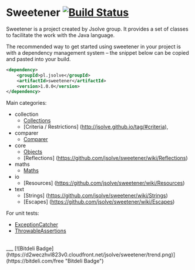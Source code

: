 Sweetener [![Build Status](https://travis-ci.org/jsolve/sweetener.png)](https://travis-ci.org/jsolve/sweetener)
=========

Sweetener is a project created by Jsolve group. It provides a set of classes to facilitate the work with the Java language.

The recommended way to get started using sweetener in your project is with a dependency management system – the snippet below can be copied and pasted into your build.

``` xml
<dependency>
    <groupId>pl.jsolve</groupId>
    <artifactId>sweetener</artifactId>
    <version>1.0.0</version>
</dependency>
```

Main categories:
* collection
    * [Collections](https://github.com/jsolve/sweetener/wiki/Collections)
    * [Criteria / Restrictions] (http://jsolve.github.io/tag/#criteria),
* comparer
    * [Comparer](https://github.com/jsolve/sweetener/wiki/Comparer)
* core
    * [Objects](https://github.com/jsolve/sweetener/wiki/Objects)
    * [Reflections] (https://github.com/jsolve/sweetener/wiki/Reflections)
* maths
    * [Maths](https://github.com/jsolve/sweetener/wiki/Maths)
* io
    * [Resources] (https://github.com/jsolve/sweetener/wiki/Resources)
* text
    * [Strings] (https://github.com/jsolve/sweetener/wiki/Strings)
    * [Escapes] (https://github.com/jsolve/sweetener/wiki/Escapes)

For unit tests:
* [ExceptionCatcher](https://github.com/jsolve/sweetener/wiki/ExceptionCatcher)
* [ThrowableAssertions](https://github.com/jsolve/sweetener/wiki/ThrowableAssertions)
    
<br>
___
[![Bitdeli Badge](https://d2weczhvl823v0.cloudfront.net/jsolve/sweetener/trend.png)](https://bitdeli.com/free "Bitdeli Badge")
